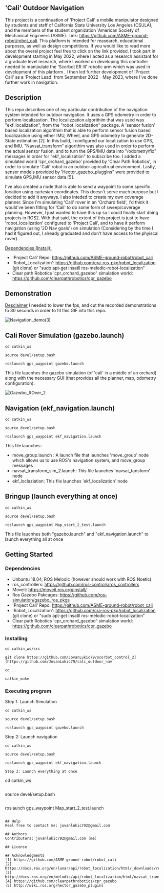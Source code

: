 ## 'Cali' Outdoor Navigation

This project is a continuation of 'Project Cali' a mobile manipulator designed by students and staff of California State University Los Angeles (CSULA), and the members of the student organization 'American Society of Mechanical Engineers (ASME). Link: https://github.com/ASME-ground-robot/robot_cali. This platform is intended for reasearch, educational purposes, as well as design competitions. If you would like to read more about the overal project feel free to click on the link provided. I took part in development starting in May 2022, where I acted as a research assistant for a graduate level research, where I worked on developing this controller needed to manipulate the 'Scorbot ER III' robotic arm which was used in development of this platform . I then led further development of 'Project Cali' as a 'Project Lead' from September 2022 - May 2023, where I've done further work in navigation. 

## Description

This repo describes one of my particular contribution of the navigation system intended for outdoor navigation. It uses a GPS odometry in order to perform localizastion. The localizzation algorithim that was used was "ekf_localization", from the "robot_localization" package. A 'sensor fusion' based localization algorithim that is able to perform sensor fusion based localizastion using either IMU, Wheel, and GPS odometry to generate 2D-State estimation [2]. In this build, I configured our localization to use GPS, and IMU. "Navsat_transform" algorithim was also used in order to perform the actual sensor fusion, and to turn the GPS/IMU data into "/odometry/fix" messages in order for "ekf_localization" to subscribe too. I added a simulated world 'cpr_orchard_gazebo' provided by 'Clear Path Robotics', in order to simulate 'Cali' robot in an outdoor agricultrual environment. Lastly, sensor models provided by 'Hector_gazebo_pluggins" were provided to simulate GPS,IMU sensor data [5].

I've also created a node that is able to send a waypoint to some specific location using cartesian coordinates. This doesn't serve much purpose but I decided to add it anyways. I also inteded to create my own coverage planner. Since i'm simulating 'Cali' rover in an 'Orchard field', I'd think it would've been fitting for 'Cali' to do some form of sweep/coverage planning. However, I just wanted to have this up so I could finally start doing projects in ROS2. With that said, the extent of this project is just to have 'robot_localization' configured to 'Project Cali', and to have it perform navigation (using '2D Nav goals') on simulation (Considering by the time I had it figured out, I already graduated and don't have access to the phyiscal rover).  

<ins>Dependencies (Install):</ins>
- 'Project Cali' Repo: https://github.com/ASME-ground-robot/robot_cali
- 'Robot_Localization': https://github.com/cra-ros-pkg/robot_localization (git clone) or "sudo apt-get insatll ros-melodic-robot-localization"
- Clear path Robotics 'cpr_orchard_gazebo" simulation world: https://github.com/clearpathrobotics/cpr_gazebo
  
## Demonstration
<ins>Desclaimer</ins>
I needed to lower the fps, and cut the recorded demonstrations to 30 seconds in order to fit this GIF into this repo.

![Navigation_demo(3)](https://github.com/JovanLukic79/cali_outdoor_nav/assets/115774118/fddcbc5d-a26d-4074-b853-151a522ddd3c)


## Cali Rover Simulation (gazebo.launch)
```
cd catkin_ws
```
```
source devel/setup.bash
```
```
roslaunch gps_waypoint gazebo.launch
```

This file laucnhes the gazebo simulation (of 'cali' in a middle of an orchard) along with the necessary GUI (that provides all the planner, map, odometry configuration).

![Gazwbo_ROver_2](https://github.com/JovanLukic79/cali_outdoor_nav/assets/115774118/1cde783d-0c2e-490d-8665-20dba575ec1a)


## Navigation (ekf_navigation.launch)
```
cd catkin_ws
```
```
source devel/setup.bash
```
```
roslaunch gps_waypoint ekf_navigation.launch
```
This file launches:
- move_group.launch : A launch file that launches 'move_group' node which allows us to use ROS's navigation system, and move_group messages
- navsat_transform_sim_2.launch: This file launches 'navsat_tansform' node
- ekf_loclaziation: This file launches 'ekf_localization' node  


## Bringup (launch everything at once)
```
cd catkin_ws
```
```
source devel/setup.bash
```
```
roslaunch gps_waypoint Map_start_2_test.launch
```
This file laucnhes both "gazebo.launch" and "ekf_navigation.launch" to launch everything all at once

## Getting Started

### Dependencies

* Unbuntu 18.04, ROS Melodic (however should work with ROS Noetic)
* ros_controllers: https://github.com/ros-controls/ros_controllers
* Moveit: https://moveit.ros.org/install/
* Ros Gazebo Pakcages: https://github.com/ros-simulation/gazebo_ros_pkgs
* 'Project Cali' Repo: https://github.com/ASME-ground-robot/robot_cali
* 'Robot_Localization': https://github.com/cra-ros-pkg/robot_localization (git clone) or "sudo apt-get insatll ros-melodic-robot-localization"
*  Clear path Robotics 'cpr_orchard_gazebo" simulation world: https://github.com/clearpathrobotics/cpr_gazebo

### Installing
```
cd catkin_ws/src
```
```
git clone https://github.com/JovanLukic79/scorbot_control_2](https://github.com/JovanLukic79/cali_outdoor_nav
```
```
cd ..
```
```
catkin_make
```
### Executing program
Step 1: Launch Simulation
```
cd catkin_ws
```
```
source devel/setup.bash
```
```
roslaunch gps_waypoint gazebo.launch
```
Step 2: Launch navigation 
```
cd catkin_ws
```
```
source devel/setup.bash
```
```
roslaunch gps_waypoint ekf_navigation.launch

Step 3: Launch everything at once

```
cd catkin_ws
```
```
source devel/setup.bash
```
```
roslaunch gps_waypoint Map_start_2_test.launch
```

## Help
Feel free to contact me: jovanlukic792@gmail.com

## Authors
Contributers: jovanlukic792@gmail.com (me)

## License

## Acknowledgments
[1] https://github.com/ASME-ground-robot/robot_cali
[2] https://docs.ros.org/en/lunar/api/robot_localization/html/_downloads/robot_localization_ias13_revised.pdf
[3] http://docs.ros.org/en/melodic/api/robot_localization/html/navsat_transform_node.html
[4] https://github.com/clearpathrobotics/cpr_gazebo
[5] http://wiki.ros.org/hector_gazebo_plugins

